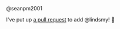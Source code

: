 @seanpm2001 

I've put up [a pull request](https://github.com/seanpm2001/seanpm2001/pull/47) to add @lindsmy! :tada:
